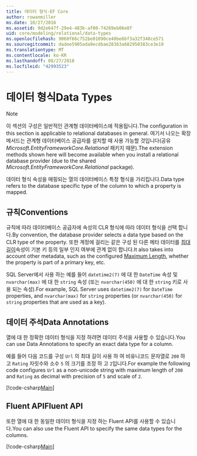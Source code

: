 ```yaml
---
title: 데이터 형식-EF Core
author: rowanmiller
ms.date: 10/27/2016
ms.assetid: 9d2e647f-29e4-483b-af00-74269eb06e8f
uid: core/modeling/relational/data-types
ms.openlocfilehash: 9060f66c752be01090ce40be6bf3a32f348ce571
ms.sourcegitcommit: dadee5905ada9ecdbae28363a682950383ce3e10
ms.translationtype: MT
ms.contentlocale: ko-KR
ms.lasthandoff: 08/27/2018
ms.locfileid: "42993523"
---
```

# <a name="data-types"></a><span data-ttu-id="4866e-102">데이터 형식</span><span class="sxs-lookup"><span data-stu-id="4866e-102">Data Types</span></span>

> [!NOTE]  
> <span data-ttu-id="4866e-103">이 섹션의 구성은 일반적인 관계형 데이터베이스에 적용됩니다.</span><span class="sxs-lookup"><span data-stu-id="4866e-103">The configuration in this section is applicable to relational databases in general.</span></span> <span data-ttu-id="4866e-104">여기서 나오는 확장 메서드는 관계형 데이터베이스 공급자를 설치할 때 사용 가능할 것입니다(공유 *Microsoft.EntityFrameworkCore.Relational* 패키지 때문).</span><span class="sxs-lookup"><span data-stu-id="4866e-104">The extension methods shown here will become available when you install a relational database provider (due to the shared *Microsoft.EntityFrameworkCore.Relational* package).</span></span>

<span data-ttu-id="4866e-105">데이터 형식 속성을 매핑되는 열의 데이터베이스 특정 형식을 가리킵니다.</span><span class="sxs-lookup"><span data-stu-id="4866e-105">Data type refers to the database specific type of the column to which a property is mapped.</span></span>

## <a name="conventions"></a><span data-ttu-id="4866e-106">규칙</span><span class="sxs-lookup"><span data-stu-id="4866e-106">Conventions</span></span>

<span data-ttu-id="4866e-107">규칙에 따라 데이터베이스 공급자에 속성의 CLR 형식에 따라 데이터 형식을 선택 합니다.</span><span class="sxs-lookup"><span data-stu-id="4866e-107">By convention, the database provider selects a data type based on the CLR type of the property.</span></span> <span data-ttu-id="4866e-108">또한 계정에 걸리는 같은 구성 된 다른 메타 데이터를 [최대 길이](../max-length.md)속성이 기본 키 등의 일부 인지 여부에 관계 없이 합니다.</span><span class="sxs-lookup"><span data-stu-id="4866e-108">It also takes into account other metadata, such as the configured [Maximum Length](../max-length.md), whether the property is part of a primary key, etc.</span></span>

<span data-ttu-id="4866e-109">SQL Server에서 사용 하는 예를 들어 `datetime2(7)` 에 대 한 `DateTime` 속성 및 `nvarchar(max)` 에 대 한 `string` 속성 (또는 `nvarchar(450)` 에 대 한 `string` 키로 사용 되는 속성).</span><span class="sxs-lookup"><span data-stu-id="4866e-109">For example, SQL Server uses `datetime2(7)` for `DateTime` properties, and `nvarchar(max)` for `string` properties (or `nvarchar(450)` for `string` properties that are used as a key).</span></span>

## <a name="data-annotations"></a><span data-ttu-id="4866e-110">데이터 주석</span><span class="sxs-lookup"><span data-stu-id="4866e-110">Data Annotations</span></span>

<span data-ttu-id="4866e-111">열에 대 한 정확한 데이터 형식을 지정 하려면 데이터 주석을 사용할 수 있습니다.</span><span class="sxs-lookup"><span data-stu-id="4866e-111">You can use Data Annotations to specify an exact data type for a column.</span></span>

<span data-ttu-id="4866e-112">예를 들어 다음 코드를 구성 `Url` 의 최대 길이 사용 하 여 비유니코드 문자열로 `200` 하 고 `Rating` 자릿수와 소수 `5` 의 크기를 조정 하 고 `2`입니다.</span><span class="sxs-lookup"><span data-stu-id="4866e-112">For example the following code configures `Url` as a non-unicode string with maximum length of `200` and `Rating` as decimal with precision of `5` and scale of `2`.</span></span>

[!code-csharp[Main](../../../../samples/core/Modeling/DataAnnotations/Samples/Relational/DataType.cs?name=Entities&highlight=4,6)]

## <a name="fluent-api"></a><span data-ttu-id="4866e-113">Fluent API</span><span class="sxs-lookup"><span data-stu-id="4866e-113">Fluent API</span></span>

<span data-ttu-id="4866e-114">또한 열에 대 한 동일한 데이터 형식을 지정 하는 Fluent API를 사용할 수 있습니다.</span><span class="sxs-lookup"><span data-stu-id="4866e-114">You can also use the Fluent API to specify the same data types for the columns.</span></span>

[!code-csharp[Main](../../../../samples/core/Modeling/FluentAPI/Samples/Relational/DataType.cs?name=Model&highlight=9-10)]
